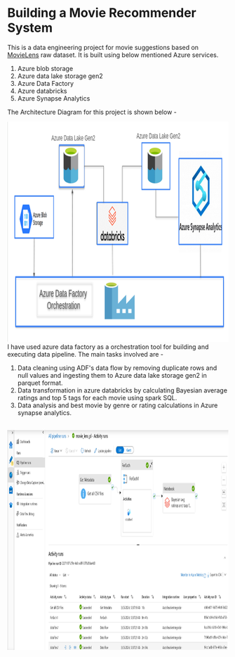 # Building a Movie Recommender System 

This is a data engineering project for movie suggestions based on [MovieLens](https://grouplens.org/datasets/movielens/) raw dataset. It is built using below mentioned Azure services.

1) Azure blob storage
2) Azure data lake storage gen2
3) Azure Data Factory
4) Azure databricks
5) Azure Synapse Analytics

The Architecture Diagram for this project is shown below - 
</br>

<img src=./images/Architecture_Diagram.png width="700" height="500">

</br>
I have used azure data factory as a orchestration tool for building and executing data pipeline. The main tasks involved are - 

</br>

1) Data cleaning using ADF's data flow by removing duplicate rows and null values and ingesting them to Azure data lake storage gen2 in parquet format.
2) Data transformation in azure databricks by calculating Bayesian average ratings and top 5 tags for each movie using spark SQL.
3) Data analysis and best movie by genre or rating calculations in Azure synapse analytics.

</br>


<img src=./images/Pipeline.png width="700" height="500">

